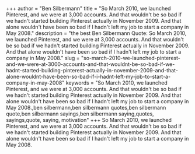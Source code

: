 +++
author = "Ben Silbermann"
title = "So March 2010, we launched Pinterest, and we were at 3,000 accounts. And that wouldn't be so bad if we hadn't started building Pinterest actually in November 2009. And that alone wouldn't have been so bad if I hadn't left my job to start a company in May 2008."
description = "the best Ben Silbermann Quote: So March 2010, we launched Pinterest, and we were at 3,000 accounts. And that wouldn't be so bad if we hadn't started building Pinterest actually in November 2009. And that alone wouldn't have been so bad if I hadn't left my job to start a company in May 2008."
slug = "so-march-2010-we-launched-pinterest-and-we-were-at-3000-accounts-and-that-wouldnt-be-so-bad-if-we-hadnt-started-building-pinterest-actually-in-november-2009-and-that-alone-wouldnt-have-been-so-bad-if-i-hadnt-left-my-job-to-start-a-company-in-may-2008"
keywords = "So March 2010, we launched Pinterest, and we were at 3,000 accounts. And that wouldn't be so bad if we hadn't started building Pinterest actually in November 2009. And that alone wouldn't have been so bad if I hadn't left my job to start a company in May 2008.,ben silbermann,ben silbermann quotes,ben silbermann quote,ben silbermann sayings,ben silbermann saying,quotes, sayings,quote, saying, motivation"
+++
So March 2010, we launched Pinterest, and we were at 3,000 accounts. And that wouldn't be so bad if we hadn't started building Pinterest actually in November 2009. And that alone wouldn't have been so bad if I hadn't left my job to start a company in May 2008.
